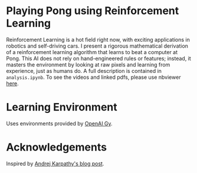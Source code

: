 # Playing Pong using Reinforcement Learning
Reinforcement Learning is a hot field right now, with exciting applications in robotics and self-driving cars. 
I present a rigorous mathematical derivation of a reinforcement learning algorithm that learns to beat a computer at Pong. 
This AI does not rely on hand-engineered rules or features; 
instead, it masters the environment by looking at raw pixels and learning from experience, just as humans do.
A full description is contained in `analysis.ipynb`. 
To see the videos and linked pdfs, please use nbviewer 
[here](http://nbviewer.jupyter.org/github/petermchale/pong_RL/blob/master/analysis.ipynb).

# Learning Environment
Uses environments provided by [OpenAI Gy](https://github.com/openai/gym).

# Acknowledgements
Inspired by [Andrej Karpathy's blog post](http://karpathy.github.io/2016/05/31/rl/). 


